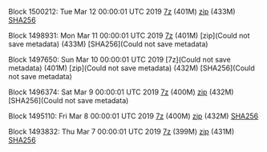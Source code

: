 Block 1500212: Tue Mar 12 00:00:01 UTC 2019 [7z]() (401M) [zip]() (433M) [SHA256]()

Block 1498931: Mon Mar 11 00:00:01 UTC 2019 [7z]() (401M) [zip](Could not save metadata) (433M) [SHA256](Could not save metadata)

Block 1497650: Sun Mar 10 00:00:01 UTC 2019 [7z](Could not save metadata) (401M) [zip](Could not save metadata) (432M) [SHA256](Could not save metadata)

Block 1496374: Sat Mar  9 00:00:01 UTC 2019 [7z]() (400M) [zip]() (432M) [SHA256](Could not save metadata)

Block 1495110: Fri Mar  8 00:00:01 UTC 2019 [7z](https://transfer.sh/16dmHn/bootstrap.dat.20190308.7z) (400M) [zip](https://transfer.sh/U4EVX/bootstrap.dat.20190308.zip) (432M) [SHA256](https://transfer.sh/12ItH9/sha256.txt)

Block 1493832: Thu Mar  7 00:00:01 UTC 2019 [7z](https://transfer.sh/Clsr6/bootstrap.dat.20190307.7z) (399M) [zip](https://transfer.sh/fL3Ww/bootstrap.dat.20190307.zip) (431M) [SHA256](https://transfer.sh/DsPb1/sha256.txt)
